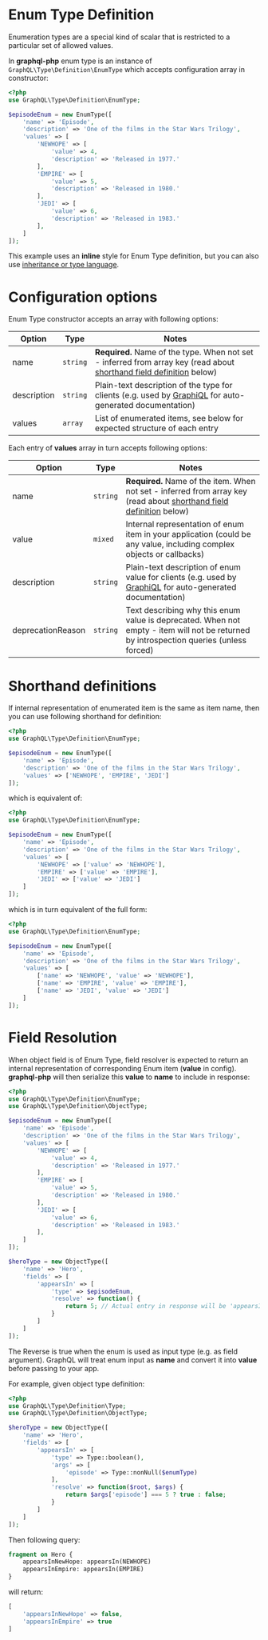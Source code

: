 # Enum Type Definition
Enumeration types are a special kind of scalar that is restricted to a particular set 
of allowed values. 

In **graphql-php** enum type is an instance of `GraphQL\Type\Definition\EnumType` 
which accepts configuration array in constructor:

```php
<?php
use GraphQL\Type\Definition\EnumType;

$episodeEnum = new EnumType([
    'name' => 'Episode',
    'description' => 'One of the films in the Star Wars Trilogy',
    'values' => [
        'NEWHOPE' => [
            'value' => 4,
            'description' => 'Released in 1977.'
        ],
        'EMPIRE' => [
            'value' => 5,
            'description' => 'Released in 1980.'
        ],
        'JEDI' => [
            'value' => 6,
            'description' => 'Released in 1983.'
        ],
    ]
]);
```

This example uses an **inline** style for Enum Type definition, but you can also use
[inheritance or type language](index.md#type-definition-styles).

# Configuration options
Enum Type constructor accepts an array with following options:

Option | Type | Notes
------ | ---- | -----
name | `string` | **Required.** Name of the type. When not set - inferred from array key (read about [shorthand field definition](#shorthand-definitions) below)
description | `string` | Plain-text description of the type for clients (e.g. used by [GraphiQL](https://github.com/graphql/graphiql) for auto-generated documentation)
values | `array` | List of enumerated items, see below for expected structure of each entry

Each entry of **values** array in turn accepts following options:

Option | Type | Notes
------ | ---- | -----
name | `string` | **Required.** Name of the item. When not set - inferred from array key (read about [shorthand field definition](#shorthand-definitions) below)
value | `mixed` | Internal representation of enum item in your application (could be any value, including complex objects or callbacks)
description | `string` | Plain-text description of enum value for clients (e.g. used by [GraphiQL](https://github.com/graphql/graphiql) for auto-generated documentation)
deprecationReason | `string` | Text describing why this enum value is deprecated. When not empty - item will not be returned by introspection queries (unless forced)


# Shorthand definitions
If internal representation of enumerated item is the same as item name, then you can use
following shorthand for definition:

```php
<?php
use GraphQL\Type\Definition\EnumType;

$episodeEnum = new EnumType([
    'name' => 'Episode',
    'description' => 'One of the films in the Star Wars Trilogy',
    'values' => ['NEWHOPE', 'EMPIRE', 'JEDI']
]);
```

which is equivalent of:
```php
<?php
use GraphQL\Type\Definition\EnumType;

$episodeEnum = new EnumType([
    'name' => 'Episode',
    'description' => 'One of the films in the Star Wars Trilogy',
    'values' => [
        'NEWHOPE' => ['value' => 'NEWHOPE'], 
        'EMPIRE' => ['value' => 'EMPIRE'], 
        'JEDI' => ['value' => 'JEDI']
    ]
]);
```

which is in turn equivalent of the full form:

```php
<?php
use GraphQL\Type\Definition\EnumType;

$episodeEnum = new EnumType([
    'name' => 'Episode',
    'description' => 'One of the films in the Star Wars Trilogy',
    'values' => [
        ['name' => 'NEWHOPE', 'value' => 'NEWHOPE'], 
        ['name' => 'EMPIRE', 'value' => 'EMPIRE'], 
        ['name' => 'JEDI', 'value' => 'JEDI']
    ]
]);
```

# Field Resolution
When object field is of Enum Type, field resolver is expected to return an internal 
representation of corresponding Enum item (**value** in config). **graphql-php** will 
then serialize this **value** to **name** to include in response:

```php
<?php
use GraphQL\Type\Definition\EnumType;
use GraphQL\Type\Definition\ObjectType;

$episodeEnum = new EnumType([
    'name' => 'Episode',
    'description' => 'One of the films in the Star Wars Trilogy',
    'values' => [
        'NEWHOPE' => [
            'value' => 4,
            'description' => 'Released in 1977.'
        ],
        'EMPIRE' => [
            'value' => 5,
            'description' => 'Released in 1980.'
        ],
        'JEDI' => [
            'value' => 6,
            'description' => 'Released in 1983.'
        ],
    ]
]);

$heroType = new ObjectType([
    'name' => 'Hero',
    'fields' => [
        'appearsIn' => [
            'type' => $episodeEnum,
            'resolve' => function() {
                return 5; // Actual entry in response will be 'appearsIn' => 'EMPIRE'
            }
        ]
    ]
]);
```

The Reverse is true when the enum is used as input type (e.g. as field argument). 
GraphQL will treat enum input as **name** and convert it into **value** before passing to your app.

For example, given object type definition:
```php
<?php
use GraphQL\Type\Definition\Type;
use GraphQL\Type\Definition\ObjectType;

$heroType = new ObjectType([
    'name' => 'Hero',
    'fields' => [
        'appearsIn' => [
            'type' => Type::boolean(),
            'args' => [
                'episode' => Type::nonNull($enumType)
            ],
            'resolve' => function($root, $args) {
                return $args['episode'] === 5 ? true : false; 
            }
        ]
    ]
]);
```

Then following query:
```graphql
fragment on Hero {
    appearsInNewHope: appearsIn(NEWHOPE)
    appearsInEmpire: appearsIn(EMPIRE)
}
```
will return:
```php
[
    'appearsInNewHope' => false,
    'appearsInEmpire' => true
]
```
